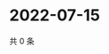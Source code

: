 # 2022-07-15

共 0 条

<!-- BEGIN WEIBO -->
<!-- 最后更新时间 Fri Jul 15 2022 22:19:27 GMT+0800 (China Standard Time) -->

<!-- END WEIBO -->
